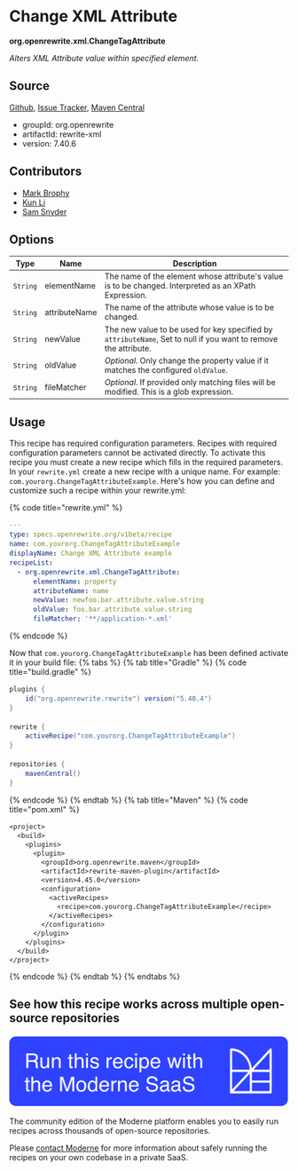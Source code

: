 # Change XML Attribute

**org.openrewrite.xml.ChangeTagAttribute**

_Alters XML Attribute value within specified element._

## Source

[Github](https://github.com/openrewrite/rewrite/blob/main/rewrite-xml/src/main/java/org/openrewrite/xml/ChangeTagAttribute.java), [Issue Tracker](https://github.com/openrewrite/rewrite/issues), [Maven Central](https://central.sonatype.com/artifact/org.openrewrite/rewrite-xml/7.40.6/jar)

* groupId: org.openrewrite
* artifactId: rewrite-xml
* version: 7.40.6

## Contributors
* [Mark Brophy](36955467+m-brophy@users.noreply.github.com)
* [Kun Li](kun@moderne.io)
* [Sam Snyder](sam@moderne.io)

## Options

| Type | Name | Description |
| -- | -- | -- |
| `String` | elementName | The name of the element whose attribute's value is to be changed. Interpreted as an XPath Expression. |
| `String` | attributeName | The name of the attribute whose value is to be changed. |
| `String` | newValue | The new value to be used for key specified by `attributeName`, Set to null if you want to remove the attribute. |
| `String` | oldValue | *Optional*. Only change the property value if it matches the configured `oldValue`. |
| `String` | fileMatcher | *Optional*. If provided only matching files will be modified. This is a glob expression. |


## Usage

This recipe has required configuration parameters. Recipes with required configuration parameters cannot be activated directly. To activate this recipe you must create a new recipe which fills in the required parameters. In your `rewrite.yml` create a new recipe with a unique name. For example: `com.yourorg.ChangeTagAttributeExample`.
Here's how you can define and customize such a recipe within your rewrite.yml:

{% code title="rewrite.yml" %}
```yaml
---
type: specs.openrewrite.org/v1beta/recipe
name: com.yourorg.ChangeTagAttributeExample
displayName: Change XML Attribute example
recipeList:
  - org.openrewrite.xml.ChangeTagAttribute:
      elementName: property
      attributeName: name
      newValue: newfoo.bar.attribute.value.string
      oldValue: foo.bar.attribute.value.string
      fileMatcher: '**/application-*.xml'
```
{% endcode %}

Now that `com.yourorg.ChangeTagAttributeExample` has been defined activate it in your build file:
{% tabs %}
{% tab title="Gradle" %}
{% code title="build.gradle" %}
```groovy
plugins {
    id("org.openrewrite.rewrite") version("5.40.4")
}

rewrite {
    activeRecipe("com.yourorg.ChangeTagAttributeExample")
}

repositories {
    mavenCentral()
}
```
{% endcode %}
{% endtab %}
{% tab title="Maven" %}
{% code title="pom.xml" %}
```markup
<project>
  <build>
    <plugins>
      <plugin>
        <groupId>org.openrewrite.maven</groupId>
        <artifactId>rewrite-maven-plugin</artifactId>
        <version>4.45.0</version>
        <configuration>
          <activeRecipes>
            <recipe>com.yourorg.ChangeTagAttributeExample</recipe>
          </activeRecipes>
        </configuration>
      </plugin>
    </plugins>
  </build>
</project>
```
{% endcode %}
{% endtab %}
{% endtabs %}

## See how this recipe works across multiple open-source repositories

[![Moderne Link Image](/.gitbook/assets/ModerneRecipeButton.png)](https://public.moderne.io/recipes/org.openrewrite.xml.ChangeTagAttribute)

The community edition of the Moderne platform enables you to easily run recipes across thousands of open-source repositories.

Please [contact Moderne](https://moderne.io/product) for more information about safely running the recipes on your own codebase in a private SaaS.
